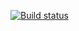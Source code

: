 [![Build status](https://ci.appveyor.com/api/projects/status/y53ufehirp1mfbs8/branch/main?svg=true)](https://ci.appveyor.com/project/ZickfridZick/aqa-ci-ryt49/branch/main)
